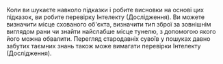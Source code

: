 Коли ви шукаєте навколо підказки і робите висновки на основі цих підказок, ви робите перевірку Інтелекту (Дослідження). Ви можете визначити місце схованого об'єкта, визначити тип зброї за зовнішнім виглядом рани чи знайти найслабше місце тунелю, з допомогою якого його можна обвалити. Перегляд стародавніх сувоїв у пошуках давно забутих таємних знань також може вимагати перевірки Інтелекту (Дослідження).